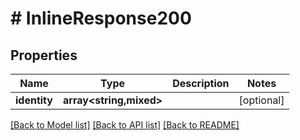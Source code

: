 # # InlineResponse200

## Properties

Name | Type | Description | Notes
------------ | ------------- | ------------- | -------------
**identity** | **array<string,mixed>** |  | [optional]

[[Back to Model list]](../../README.md#models) [[Back to API list]](../../README.md#endpoints) [[Back to README]](../../README.md)

